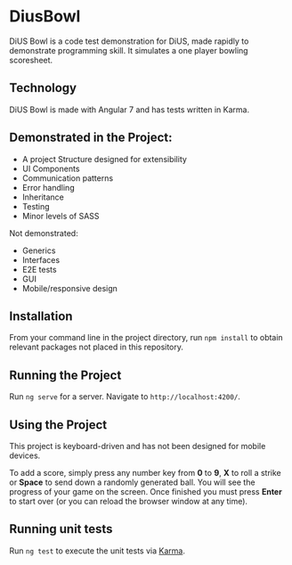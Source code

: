 # DiusBowl

DiUS Bowl is a code test demonstration for DiUS, made rapidly to demonstrate programming skill. It simulates a one player bowling scoresheet.

## Technology

DiUS Bowl is made with Angular 7 and has tests written in Karma.

## Demonstrated in the Project:

* A project Structure designed for extensibility
* UI Components
* Communication patterns
* Error handling
* Inheritance
* Testing
* Minor levels of SASS

Not demonstrated:

* Generics
* Interfaces
* E2E tests
* GUI
* Mobile/responsive design

## Installation

From your command line in the project directory, run `npm install` to obtain relevant packages not placed in this repository.

## Running the Project

Run `ng serve` for a server. Navigate to `http://localhost:4200/`.

## Using the Project

This project is keyboard-driven and has not been designed for mobile devices. 

To add a score, simply press any number key from **0** to **9**, **X** to roll a strike or **Space** to send down a randomly generated ball. You will see the progress of your game on the screen. Once finished you must press **Enter** to start over (or you can reload the browser window at any time).

## Running unit tests

Run `ng test` to execute the unit tests via [Karma](https://karma-runner.github.io).
